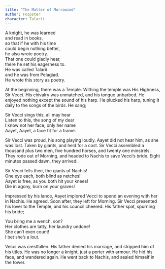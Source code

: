 ```yaml
---
title: "The Matter of Morrowind"
author: Foopster
character: Talarii
---
```


A knight, he was learned  
and read in books,  
so that if he with his time  
could begin nothing better,  
he also wrote poetry.  
That one could gladly hear,  
there he set his eagerness to.  
He was called Talarii  
and he was from Pelagiad.  
He wrote this story as poetry.  
  
At the beginning, there was a Temple. Withing the temple was His Highness, Sir Vecci. His chivalry was unmatched, and his tongue unbarbed. He enjoyed nothing except the sound of his harp. He plucked his harp, tuning it daily to the songs of the birds. He sang;  
  
Sir Vecci sings this, all may hear  
Listen to this, the song of my dear  
I know not her face, only her name  
Aayet, Aayet, a face fit for a frame.  
  
Sir Vecci was proud, his song playing loudly. Aayet did not hear him, as she was lost. Taken by giants, and held for a cost. Sir Vecci assembled a thousand plus two men, five hundred horses, and twenty one minstrels. They rode out of Morning, and headed to Nachis to save Vecci’s bride. Eight minutes passed dawn, they arrived.  
  
Sir Vecci fells thee, the giants of Nachis!  
One eye each, both blind as netches!  
Aayet is free, as you both hit your knees!  
Die in agony, burn on your graves!  
  
Impressed by his lance, Aayet implored Vecci to spend an evening with her in Nachis. He agreed. Soon after, they left for Morning. Sir Vecci presented his lover to the Temple, and his council cheered. His father spat, spurning his bride;  
  
You bring me a wench, son?  
Her clothes are tatty, her laundry undone!  
She can’t even count!  
I bet she’s a lout.  
  
Vecci was crestfallen. His father denied his marriage, and stripped him of his titles. He was no longer a knight, just a porter with armour. He hid his face, and wandered again. He went back to Nachis, and sealed himself in the tower.